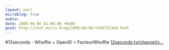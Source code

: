 ```yaml
---
layout: post
microblog: true
audio: 
date: 2008-06-06 01:00:00 +0100
guid: http://xtof.micro.blog/2008/06/06/t828721169.html
---
```

#12seconds - Whuffie + OpenID = FacteurWhuffie [12seconds.tv/channel/x...](http://12seconds.tv/channel/xtof/1727)

